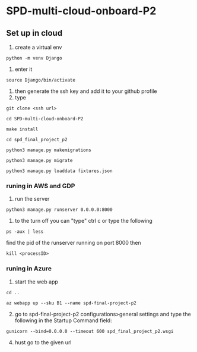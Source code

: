 # SPD-multi-cloud-onboard-P2

## Set up in cloud
1. create a virtual env
  ```
  python -m venv Django
  ```
1. enter it
  ```
  source Django/bin/activate
  ```
1. then generate the ssh key and add it to your github profile
1. type
  ```
  git clone <ssh url>
  ```
  ```
  cd SPD-multi-cloud-onboard-P2
  ```
  ```
  make install
  ```
  ```
  cd spd_final_project_p2
  ```
  ```
  python3 manage.py makemigrations
  ```
  ```
  python3 manage.py migrate
  ```
  ```
  python3 manage.py loaddata fixtures.json
  ```
### runing in AWS and GDP
1. run the server
  ```
  python3 manage.py runserver 0.0.0.0:8000
  ```
1. to the turn off you can "type" ctrl c or type the following
  ```
  ps -aux | less
  ```
  find the pid of the runserver running on port 8000 then
  ```
  kill <processID>
  ```
  
  ### runing in Azure
1. start the web app
  ```
  cd ..
  ```
  ```
  az webapp up --sku B1 --name spd-final-project-p2
  ```
2. go to spd-final-project-p2 configurations>general settings and type the following in the Startup Command field:
  ```
  gunicorn --bind=0.0.0.0 --timeout 600 spd_final_project_p2.wsgi
  ```
4. hust go to the given url
  
  
